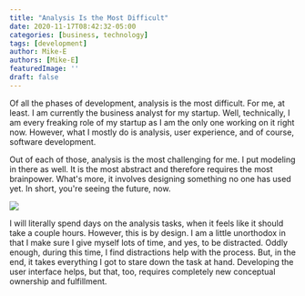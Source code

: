```yaml
---
title: "Analysis Is the Most Difficult"
date: 2020-11-17T08:42:32-05:00
categories: [business, technology]
tags: [development]
author: Mike-E
authors: [Mike-E]
featuredImage: ''
draft: false
---
```


Of all the phases of development, analysis is the most difficult.  For me, at least.  I am currently the business analyst for my startup.  Well, technically, I am every freaking role of my startup as I am the only one working on it right now.  However, what I mostly do is analysis, user experience, and of course, software development.

Out of each of those, analysis is the most challenging for me.  I put modeling in there as well.  It is the most abstract and therefore requires the most brainpower.  What's more, it involves designing something no one has used yet.  In short, you're seeing the future, now.

![](https://i.imgur.com/0p1bJHC.gif)

I will literally spend days on the analysis tasks, when it feels like it should take a couple hours.  However, this is  by design.  I am a little unorthodox in that I make sure I give myself lots of time, and yes, to be distracted.  Oddly enough, during this time, I find distractions help with the process.  But, in the end, it takes everything I got to stare down the task at hand.  Developing the user interface helps, but that, too, requires completely new conceptual ownership and fulfillment.

